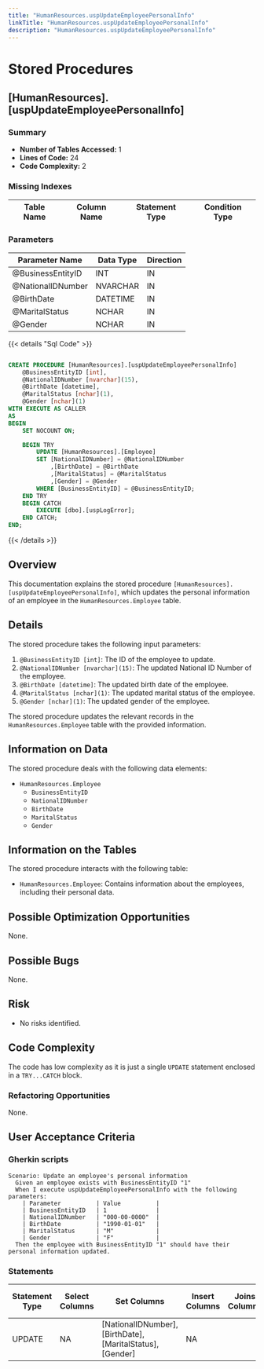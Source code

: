 ```yaml
---
title: "HumanResources.uspUpdateEmployeePersonalInfo"
linkTitle: "HumanResources.uspUpdateEmployeePersonalInfo"
description: "HumanResources.uspUpdateEmployeePersonalInfo"
---
```


# Stored Procedures

## [HumanResources].[uspUpdateEmployeePersonalInfo]
### Summary


- **Number of Tables Accessed:** 1
- **Lines of Code:** 24
- **Code Complexity:** 2
### Missing Indexes

| Table Name | Column Name | Statement Type | Condition Type |
|---|---|---|---|


### Parameters

| Parameter Name | Data Type | Direction |
|---|---|---|
| @BusinessEntityID | INT | IN |
| @NationalIDNumber | NVARCHAR | IN |
| @BirthDate | DATETIME | IN |
| @MaritalStatus | NCHAR | IN |
| @Gender | NCHAR | IN |

{{< details "Sql Code" >}}
```sql

CREATE PROCEDURE [HumanResources].[uspUpdateEmployeePersonalInfo]
    @BusinessEntityID [int], 
    @NationalIDNumber [nvarchar](15), 
    @BirthDate [datetime], 
    @MaritalStatus [nchar](1), 
    @Gender [nchar](1)
WITH EXECUTE AS CALLER
AS
BEGIN
    SET NOCOUNT ON;

    BEGIN TRY
        UPDATE [HumanResources].[Employee] 
        SET [NationalIDNumber] = @NationalIDNumber 
            ,[BirthDate] = @BirthDate 
            ,[MaritalStatus] = @MaritalStatus 
            ,[Gender] = @Gender 
        WHERE [BusinessEntityID] = @BusinessEntityID;
    END TRY
    BEGIN CATCH
        EXECUTE [dbo].[uspLogError];
    END CATCH;
END;

```
{{< /details >}}
## Overview
This documentation explains the stored procedure `[HumanResources].[uspUpdateEmployeePersonalInfo]`, which updates the personal information of an employee in the `HumanResources.Employee` table.

## Details
The stored procedure takes the following input parameters:
1. `@BusinessEntityID [int]`: The ID of the employee to update.
2. `@NationalIDNumber [nvarchar](15)`: The updated National ID Number of the employee.
3. `@BirthDate [datetime]`: The updated birth date of the employee.
4. `@MaritalStatus [nchar](1)`: The updated marital status of the employee.
5. `@Gender [nchar](1)`: The updated gender of the employee.

The stored procedure updates the relevant records in the `HumanResources.Employee` table with the provided information.

## Information on Data
The stored procedure deals with the following data elements:

- `HumanResources.Employee`
  - `BusinessEntityID`
  - `NationalIDNumber`
  - `BirthDate`
  - `MaritalStatus`
  - `Gender`

## Information on the Tables
The stored procedure interacts with the following table:

- `HumanResources.Employee`: Contains information about the employees, including their personal data.

## Possible Optimization Opportunities
None.

## Possible Bugs
None.

## Risk
- No risks identified.

## Code Complexity
The code has low complexity as it is just a single `UPDATE` statement enclosed in a `TRY...CATCH` block.

### Refactoring Opportunities
None.

## User Acceptance Criteria

### Gherkin scripts

```
Scenario: Update an employee's personal information
  Given an employee exists with BusinessEntityID "1"
  When I execute uspUpdateEmployeePersonalInfo with the following parameters:
    | Parameter          | Value          |
    | BusinessEntityID   | 1              |
    | NationalIDNumber   | "000-00-0000"  |
    | BirthDate          | "1990-01-01"   |
    | MaritalStatus      | "M"            |
    | Gender             | "F"            |
  Then the employee with BusinessEntityID "1" should have their personal information updated.
```
### Statements

| Statement Type | Select Columns | Set Columns | Insert Columns | Joins Columns | Where Columns | Order By Columns | Group By Columns | Having Columns | Table Name |
|---|---|---|---|---|---|---|---|---|---|
| UPDATE | NA | [NationalIDNumber], [BirthDate], [MaritalStatus], [Gender] | NA |  | [HUMANRESOURCES].[EMPLOYEE].[BusinessEntityID] |  |  |  | [HumanResources].[Employee] |

